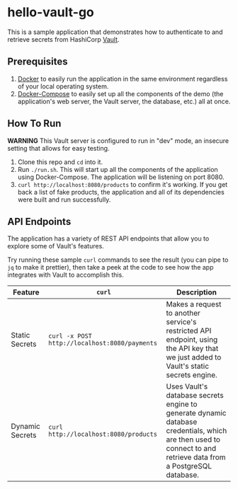 # hello-vault-go

This is a sample application that demonstrates how to authenticate to and
retrieve secrets from HashiCorp [Vault](https://www.vaultproject.io/).

## Prerequisites

1. [Docker](https://docs.docker.com/get-docker/) to easily run the application
   in the same environment regardless of your local operating system.
2. [Docker-Compose](https://docs.docker.com/compose/install/) to easily set up
   all the components of the demo (the application's web server, the Vault
   server, the database, etc.) all at once.

## How To Run

**WARNING** This Vault server is configured to run in "dev" mode, an insecure
setting that allows for easy testing.

1. Clone this repo and `cd` into it.
2. Run `./run.sh`. This will start up all the components of the application
   using Docker-Compose. The application will be listening on port 8080.
3. `curl http://localhost:8080/products` to confirm it's working. If you get
   back a list of fake products, the application and all of its dependencies
   were built and run successfully.

## API Endpoints

The application has a variety of REST API endpoints that allow you to explore
some of Vault's features.

Try running these sample `curl` commands to see the result (you can pipe to `jq`
to make it prettier), then take a peek at the code to see how the app integrates
with Vault to accomplish this.

| Feature         | `curl`                                        | Description                                                                                                                                                    |
|-----------------|-----------------------------------------------|----------------------------------------------------------------------------------------------------------------------------------------------------------------|
| Static Secrets  | `curl -x POST http://localhost:8080/payments` | Makes a request to another service's restricted API endpoint, using the API key that we just added to Vault's static secrets engine.                           |
| Dynamic Secrets | `curl http://localhost:8080/products`         | Uses Vault's database secrets engine to generate dynamic database credentials, which are then used to connect to and retrieve data from a PostgreSQL database. |